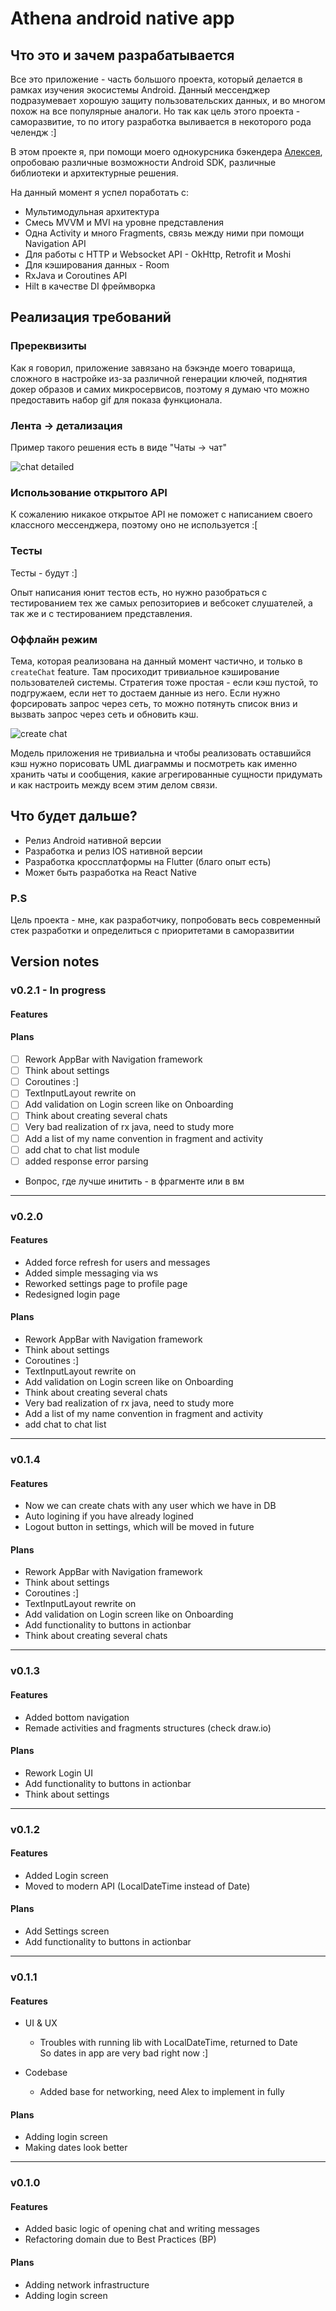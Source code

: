 # Athena android native app

## Что это и зачем разрабатывается

Все это приложение - часть большого проекта, который делается в рамках изучения экосистемы Android.
Данный мессенджер подразумевает хорошую защиту пользовательских данных, и во многом похож на все
популярные аналоги. Но так как цель этого проекта - саморазвитие, то по итогу разработка выливается
в некоторого рода челендж :]

В этом проекте я, при помощи моего однокурсника бэкендера [Алексея](https://github.com/Roggired),
опробоваю различные возможности Android SDK, различные библиотеки и архитектурные решения.

На данный момент я успел поработать с:

- Мультимодульная архитектура
- Смесь MVVM и MVI на уровне представления
- Одна Activity и много Fragments, связь между ними при помощи Navigation API
- Для работы с HTTP и Websocket API - OkHttp, Retrofit и Moshi
- Для кэширования данных - Room
- RxJava и Coroutines API
- Hilt в качестве DI фреймворка


## Реализация требований

### Пререквизиты

Как я говорил, приложение завязано на бэкэнде моего товарища, сложного в настройке из-за различной
генерации ключей, поднятия докер образов и самих микросервисов, поэтому я думаю что можно
предоставить набор gif для показа функционала.

### Лента -> детализация

Пример такого решения есть в виде "Чаты -> чат"

![chat detailed](./gifs/chats-chat.gif)

### Использование открытого API

К сожалению никакое открытое API не поможет с написанием своего классного мессенджера, поэтому оно
не используется :[

### Тесты

Тесты - будут :]

Опыт написания юнит тестов есть, но нужно разобраться с тестированием тех же самых репозиториев и
вебсокет слушателей, а так же и с тестированием представления.

### Оффлайн режим

Тема, которая реализована на данный момент частично, и только в `createChat` feature. Там просиходит
тривиальное кэширование пользователей системы. Стратегия тоже простая - если кэш пустой, то
подгружаем, если нет то достаем данные из него. Если нужно форсировать запрос через сеть, то можно
потянуть список вниз и вызвать запрос через сеть и обновить кэш.

![create chat](./gifs/create-chat.gif)

Модель приложения не тривиальна и чтобы реализовать оставшийся кэш нужно порисовать UML диаграммы и
посмотреть как именно хранить чаты и сообщения, какие агрегированные сущности придумать и как
настроить между всем этим делом связи.

## Что будет дальше?

- Релиз Android нативной версии
- Разработка и релиз IOS нативной версии
- Разработка кроссплатформы на Flutter (благо опыт есть)
- Может быть разработка на React Native

### P.S

Цель проекта - мне, как разработчику, попробовать весь современный стек разработки и определиться
с приоритетами в саморазвитии

## Version notes

### v0.2.1 - In progress

#### Features

#### Plans

- [ ] Rework AppBar with Navigation framework
- [ ] Think about settings
- [ ] Coroutines :]
- [ ] TextInputLayout rewrite on
- [ ] Add validation on Login screen like on Onboarding
- [ ] Think about creating several chats
- [ ] Very bad realization of rx java, need to study more
- [ ] Add a list of my name convention in fragment and activity
- [ ] add chat to chat list module
- [ ] added response error parsing
- Вопрос, где лучше инитить - в фрагменте или в вм

---

### v0.2.0

#### Features

* Added force refresh for users and messages
* Added simple messaging via ws
* Reworked settings page to profile page
* Redesigned login page

#### Plans

* Rework AppBar with Navigation framework
* Think about settings
* Coroutines :]
* TextInputLayout rewrite on
* Add validation on Login screen like on Onboarding
* Think about creating several chats
* Very bad realization of rx java, need to study more
* Add a list of my name convention in fragment and activity
* add chat to chat list

---

### v0.1.4

#### Features

* Now we can create chats with any user which we have in DB
* Auto logining if you have already logined
* Logout button in settings, which will be moved in future

#### Plans

* Rework AppBar with Navigation framework
* Think about settings
* Coroutines :]
* TextInputLayout rewrite on
* Add validation on Login screen like on Onboarding
* Add functionality to buttons in actionbar
* Think about creating several chats

---

### v0.1.3

#### Features

* Added bottom navigation
* Remade activities and fragments structures (check draw.io)

#### Plans

* Rework Login UI
* Add functionality to buttons in actionbar
* Think about settings

---

### v0.1.2

#### Features

* Added Login screen
* Moved to modern API (LocalDateTime instead of Date)

#### Plans

* Add Settings screen
* Add functionality to buttons in actionbar

---

### v0.1.1

#### Features

* UI & UX

    * Troubles with running lib with LocalDateTime, returned to Date <br>
      So dates in app are very bad right now :]
* Codebase
    * Added base for networking, need Alex to implement in fully

#### Plans

* Adding login screen
* Making dates look better

---

### v0.1.0

#### Features

* Added basic logic of opening chat and writing messages
* Refactoring domain due to Best Practices (BP)

#### Plans

* Adding network infrastructure
* Adding login screen